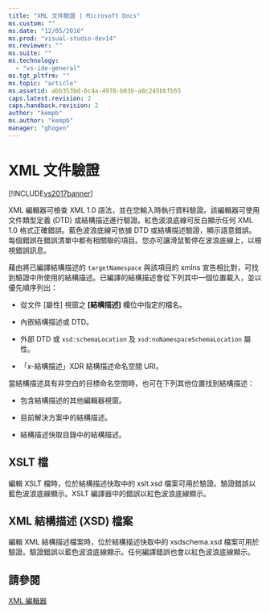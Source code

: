 ```yaml
---
title: "XML 文件驗證 | Microsoft Docs"
ms.custom: ""
ms.date: "12/05/2016"
ms.prod: "visual-studio-dev14"
ms.reviewer: ""
ms.suite: ""
ms.technology: 
  - "vs-ide-general"
ms.tgt_pltfrm: ""
ms.topic: "article"
ms.assetid: abb353bd-6c4a-4978-b03b-a8c245bbfb55
caps.latest.revision: 2
caps.handback.revision: 2
author: "kempb"
ms.author: "kempb"
manager: "ghogen"
---
```

# XML 文件驗證
[!INCLUDE[vs2017banner](../code-quality/includes/vs2017banner.md)]

XML 編輯器可檢查 XML 1.0 語法，並在您輸入時執行資料驗證。該編輯器可使用文件類型定義 \(DTD\) 或結構描述進行驗證。紅色波浪底線可反白顯示任何 XML 1.0 格式正確錯誤。藍色波浪底線可依據 DTD 或結構描述驗證，顯示語意錯誤。每個錯誤在錯誤清單中都有相關聯的項目。您亦可讓滑鼠暫停在波浪底線上，以檢視錯誤訊息。  
  
 藉由將已編譯結構描述的 `targetNamespace` 與該項目的 xmlns 宣告相比對，可找到驗證中所使用的結構描述。已編譯的結構描述會從下列其中一個位置載入，並以優先順序列出：  
  
-   從文件 \[屬性\] 視窗之 **\[結構描述\]** 欄位中指定的檔名。  
  
-   內嵌結構描述或 DTD。  
  
-   外部 DTD 或 `xsd:schemaLocation` 及 `xsd:noNamespaceSchemaLocation` 屬性。  
  
-   「x\-結構描述」XDR 結構描述命名空間 URI。  
  
 當結構描述具有非空白的目標命名空間時，也可在下列其他位置找到結構描述：  
  
-   包含結構描述的其他編輯器視窗。  
  
-   目前解決方案中的結構描述。  
  
-   結構描述快取目錄中的結構描述。  
  
## XSLT 檔  
 編輯 XSLT 檔時，位於結構描述快取中的 xslt.xsd 檔案可用於驗證。驗證錯誤以藍色波浪底線顯示。XSLT 編譯器中的錯誤以紅色波浪底線顯示。  
  
## XML 結構描述 \(XSD\) 檔案  
 編輯 XML 結構描述檔案時，位於結構描述快取中的 xsdschema.xsd 檔案可用於驗證。驗證錯誤以藍色波浪底線顯示。任何編譯錯誤也會以紅色波浪底線顯示。  
  
## 請參閱  
 [XML 編輯器](../xml-tools/xml-editor.md)